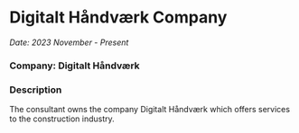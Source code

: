 # Digitalt Håndværk Company

*Date: 2023 November - Present*

### Company: Digitalt Håndværk

### Description

The consultant owns the company Digitalt Håndværk which offers services to the
construction industry.
